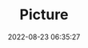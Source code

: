 ---
weight: 1
images:
- /images/edited/220.jpeg
title: Picture
date: 2022-08-23 06:35:27
tags: [luminarneo,work,ilce7m3]
---